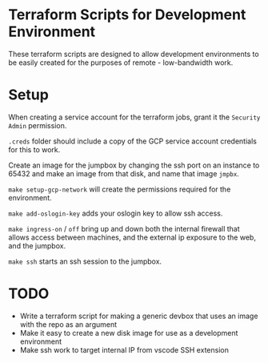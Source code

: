 # Terraform Scripts for Development Environment

These terraform scripts are designed to allow development environments to be easily created for the purposes of remote - low-bandwidth work.

# Setup

When creating a service account for the terraform jobs, grant it the `Security Admin` permission.

`.creds` folder should include a copy of the GCP service account credentials for this to work.

Create an image for the jumpbox by changing the ssh port on an instance to 65432 and make an image from that disk, and name that image `jmpbx`.

`make setup-gcp-network` will create the permissions required for the environment.

`make add-oslogin-key` adds your oslogin key to allow ssh access.

`make ingress-on` / `off` bring up and down both the internal firewall that allows access between machines, and the external ip exposure to the web, and the jumpbox.

`make ssh` starts an ssh session to the jumpbox.

# TODO

* Write a terraform script for making a generic devbox that uses an image with the repo as an argument
* Make it easy to create a new disk image for use as a development environment
* Make ssh work to target internal IP from vscode SSH extension
